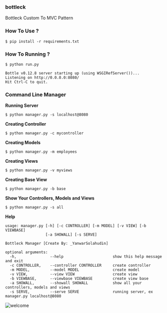 ### bottleck
Bottleck Custom To MVC Pattern

### How To Use ?
```
$ pip install -r requirements.txt
```

### How To Running ?
```
$ python run.py

Bottle v0.12.8 server starting up (using WSGIRefServer())...
Listening on http://0.0.0.0:8080/
Hit Ctrl-C to quit.
```

### Command Line Manager
**Running Server**
```
$ python manager.py -s localhost@8080
```

**Creating Controller**
```
$ python manager.py -c mycontroller
```

**Creating Models**
```
$ python manager.py -m employees
```

**Creating Views**
```
$ python manager.py -v myviews
```

**Creating Base View**
```
$ python manager.py -b base
```

**Show Your Controllers, Models and Views**
```
$ python manager.py -s all
```

**Help**
```
usage: manager.py [-h] [-c CONTROLLER] [-m MODEL] [-v VIEW] [-b VIEWBASE]
                  [-a SHOWALL] [-s SERVE]

Bottleck Manager [Create By: _YanwarSolahudin]

optional arguments:
  -h, 				--help            			show this help message and exit
  -c CONTROLLER, 	--controller CONTROLLER		create controller
  -m MODEL, 		--model MODEL 				create model
  -v VIEW, 			--view VIEW  				create view
  -b VIEWBASE, 		--viewbase VIEWBASE			create view base
  -a SHOWALL, 		--showall SHOWALL			show all your controllers, models and views
  -s SERVE, 		--serve SERVE				running server, ex manager.py localhost@8080

```

![welcome](https://binderyanwar.files.wordpress.com/2015/09/screenshot-from-2015-09-14-014941.png)
